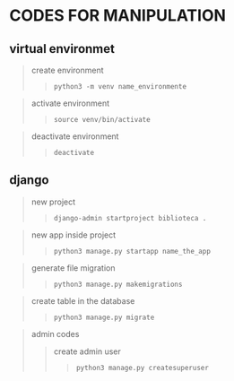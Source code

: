 # CODES FOR MANIPULATION

## virtual environmet

> create environment
>> ~~~
>> python3 -m venv name_environmente
>> ~~~

> activate environment
>> ~~~
>> source venv/bin/activate
>> ~~~

> deactivate environment
>> ~~~
>> deactivate
>> ~~~

## django

> new project
>> ~~~
>> django-admin startproject biblioteca .
>> ~~~

> new app inside project
>> ~~~
>> python3 manage.py startapp name_the_app
>> ~~~

> generate file migration
>> ~~~
>> python3 manage.py makemigrations
>> ~~~

> create table in the database
>> ~~~
>> python3 manage.py migrate
>> ~~~

> admin codes
>> create admin user
>>> ~~~
>>> python3 manage.py createsuperuser
>>> ~~~
